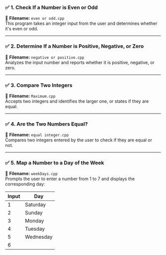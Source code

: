 
### ✅ 1. Check If a Number is Even or Odd  
📄 **Filename:** `even or odd.cpp`  
This program takes an integer input from the user and determines whether it's even or odd.

---

### ✅ 2. Determine If a Number is Positive, Negative, or Zero  
📄 **Filename:** `negative or positive.cpp`  
Analyzes the input number and reports whether it is positive, negative, or zero.

---

### ✅ 3. Compare Two Integers  
📄 **Filename:** `Maximum.cpp`  
Accepts two integers and identifies the larger one, or states if they are equal.

---

### ✅ 4. Are the Two Numbers Equal?  
📄 **Filename:** `equal integer.cpp`  
Compares two integers entered by the user to check if they are equal or not.

---

### ✅ 5. Map a Number to a Day of the Week  
📄 **Filename:** `weekDays.cpp`  
Prompts the user to enter a number from 1 to 7 and displays the corresponding day:

| Input | Day        |
|-------|------------|
| 1     | Saturday   |
| 2     | Sunday     |
| 3     | Monday     |
| 4     | Tuesday    |
| 5     | Wednesday  |
| 6
